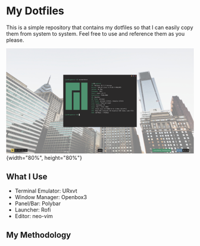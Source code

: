 # My Dotfiles

This is a simple repository that contains my dotfiles so that I can easily copy them from system to system.
Feel free to use and reference them as you please.

![](pics/screenfetch.png){width="80%", height="80%"}

## What I Use
* Terminal Emulator: URxvt
* Window Manager: Openbox3
* Panel/Bar:  Polybar
* Launcher: Rofi
* Editor: neo-vim

## My Methodology
